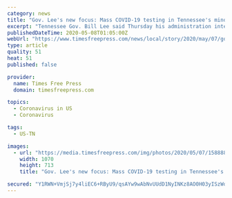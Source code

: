 ```yaml
---
category: news
title: "Gov. Lee's new focus: Mass COVID-19 testing in Tennessee's minority communities"
excerpt: "Tennessee Gov. Bill Lee said Thursday his administration intends to wrap up mass coronavirus testing of all state inmates by the end of next week and plans to start focusing on minority communities by moving on to high-density,"
publishedDateTime: 2020-05-08T01:05:00Z
webUrl: "https://www.timesfreepress.com/news/local/story/2020/may/07/gov-lees-new-focus-mass-covid-19-testing-minorities/522467/"
type: article
quality: 51
heat: 51
published: false

provider:
  name: Times Free Press
  domain: timesfreepress.com

topics:
  - Coronavirus in US
  - Coronavirus

tags:
  - US-TN

images:
  - url: "https://media.timesfreepress.com/img/photos/2020/05/07/1588889153_101418172-4dc4b552c1bf4fee9691eeef2d260b31_gs_t1070_h57ee13d3950e5995a2214d2941becdb33b889fd7.jpg"
    width: 1070
    height: 713
    title: "Gov. Lee's new focus: Mass COVID-19 testing in Tennessee's minority communities"

secured: "Y1RWN+VmjSj7y4liEC6+RByU9/qsAYw9wAbNvUUdD1NyINKz8AO0H03yISzWqS5dD/FoXkfxSqdKcro5cItKY0ssUGu/GFmQy00qR/U3BvSKHutMnI7wlLKFKrwvZRfVYVCkT69r5EAOtLCzfJqZEzJPzbuDHF78qWxz5c/EUkRZn3gBYYluyaj+gT1K6xhI+c1/0wnQvKiXxODeTVmC51D2u1VcFdfrRYhAeomB5X5io7mcJ0fBgn3+gYiyne67E2603zBHOoZoPMfYRV1dsNr4s7RLI4B1cz0I298HOkvztZUq6lKCtVYeMjXkCOgppnju7eGu3YdAuhlQAAw+gL0RSuac2EvU3pOJ8jUX1uB1L7K50+/aAXIpFTZecDYN3jO4r1hoY/JYOhJ2CYhmkiJU7ZF1eETWjzwUh04Zb/rqVyv7KPpKjwLDZ+m3UAdlD6o9iTR0YT3W/r7E9b3p4cI2Q/GnvPM3bKJ7B96Ppmk=;xJiYuleTJV8qnnsnPYcXig=="
---
```


